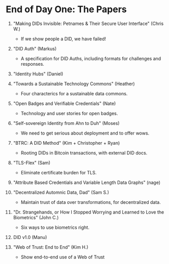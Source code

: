 # End of Day One: The Papers

   1. "Making DIDs Invisible: Petnames & Their Secure User Interface" (Chris W.)

      * If we show people a DID, we have failed!

   2. "DID Auth" (Markus)

      * A specification for DID Auths, including formats for challenges and responses.

   3. "Identity Hubs" (Daniel)
   4. "Towards a Sustainable Technology Commons" (Heather)

      * Four characterics for a sustainable data commons. 

   5. "Open Badges and Verifiable Credentials" (Nate)

      * Technology and user stories for open badges.

   6. "Self-sovereign Identity from Ahn to Duh" (Moses)

      * We need to get serious about deployment and to offer wows.

   7. "BTRC: A DID Method" (Kim + Christopher + Ryan)

      * Rooting DIDs in Bitcoin transactions, with external DID docs.

   8. "TLS-Flex" (Sam)

      * Eliminate certificate burden for TLS.

   9. "Attribute Based Credentials and Variable Length Data Graphs" (nage)
   9. "Decentralized Automnic Data, Dad" (Sam S.)

      * Maintain trust of data over transformations, for decentralized data.

   9. "Dr. Strangehands, or How I Stopped Worrying and Learned to Love the Biometrics" (John C.)

      * Six ways to use biometrics right.

   9. DID v1.0 (Manu)
   9. "Web of Trust: End to End" (Kim H.)

      * Show end-to-end use of a Web of Trust
